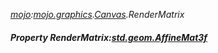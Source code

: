 _[mojo](../../modules/mojo/mojo-module.md):[mojo.graphics](../../modules/mojo/mojo-graphics.md).[Canvas](../../modules/mojo/mojo-graphics-canvas.md).RenderMatrix_
##### Property RenderMatrix:[std.geom.AffineMat3f](../../modules/std/std-geom-affinemat3f.md)
